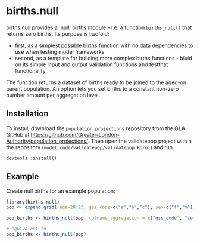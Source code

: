 # births.null

births.null provides a 'null' births module - i.e. a function `births_null()` that returns zero births. Its purpose is twofold:  
*  first, as a simplest possible births function with no data dependencies to use when testing model frameworks
*  second, as a template for building more complex births functions - biuld on its simple input and output validation functions and testthat functionality

The function returns a dataset of births ready to be joined to the aged-on parent population. An option lets you set births to a constant non-zero number amount per aggregation level.


## Installation

To install, download the `population_projections` repository from the GLA GitHub at https://github.com/Greater-London-Authority/population_projections/. Then open the validatepop project within the repository (`model_code/validatepop/validatepop.Rproj`) and run

```
devtools::install()
```

## Example

Create null births for an example population:

``` r
library(births.null)
pop <- expand.grid( age=20:23, gss_code=c("a","b","c"), sex=c("f","m"), count = 100)

pop_births <- births_null(pop, colname_aggregation = c("gss_code", "sex"), const = 0)

# equivalent to
pop_births <- births_null(pop)
```

